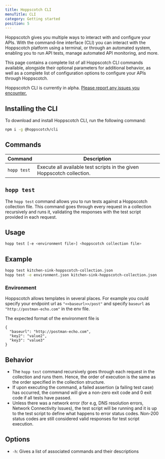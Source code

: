 ```yaml
---
title: Hoppscotch CLI
menuTitle: CLI
category: Getting started
position: 5
---
```


Hoppscotch gives you multiple ways to interact with and configure your APIs. With the command-line interface (CLI) you can interact with the Hoppscotch platform using a terminal, or through an automated system, enabling you to run API tests, manage automated API monitoring, and more.

This page contains a complete list of all Hoppscotch CLI commands available, alongside their optional parameters for additional behavior, as well as a complete list of configuration options to configure your APIs through Hoppscotch.

<alert type="warning">
Hoppscotch CLI is currently in alpha. <a href="https://github.com/hoppscotch/hoppscotch/issues/new/choose">Please report any issues you encounter.</a>
</alert>

## Installing the CLI

To download and install Hoppscotch CLI, run the following command:

```bash
npm i -g @hoppscotch/cli
```

## Commands

| Command     | Description                                                            |
| ----------- | ---------------------------------------------------------------------- |
| `hopp test` | Execute all available test scripts in the given Hoppscotch collection. |

## `hopp test`

The `hopp test` command allows you to run tests against a Hoppscotch collection file. This command goes through every request in a collection recursively and runs it, validating the responses with the test script provided in each request.

## Usage

```bash
hopp test [-e <environment file>] <hoppscotch collection file>
```

## Example

```bash
hopp test kitchen-sink-hoppscotch-collection.json
hopp test -e environment.json kitchen-sink-hoppscotch-collection.json
```

### Environment
Hoppscotch allows templates in several places. For example you could specify your endpoint url as `"<<baseurl>>/post"` and specify `baseurl` as `"http://postman-echo.com"` in the env file.

The expected format of the environment file is 
```
{
  "baseurl": "http://postman-echo.com",
  "key2": "value2",
  "key3": "value3"
}
```

## Behavior

- The `hopp test` command recursively goes through each request in the collection and runs them. Hence, the order of execution is the same as the order specified in the collection structure.
- If upon executing the command, a failed assertion (a failing test case) has occurred, the command will give a non-zero exit code and 0 exit code if all tests have passed.
- Unless there was a network error (for e.g, DNS resolution errors, Network Connectivity Issues), the test script will be running and it is up to the test script to define what happens to error status codes. Non-200 status codes are still considered valid responses for test script execution.

## Options

- `-h`: Gives a list of associated commands and their descriptions
